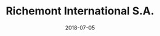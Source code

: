 ---
title:          "Richemont International S.A."
date:           "2018-07-05"
draft:          false
robotsExclude:  true
---